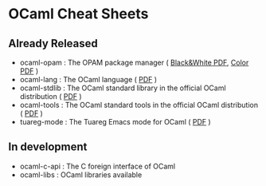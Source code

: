 # OCaml Cheat Sheets

## Already Released

* ocaml-opam : The OPAM package manager ( [Black&White PDF](https://www.ocamlpro.com/wp-content/uploads/ocaml-opam-bw.pdf), [Color PDF](https://www.ocamlpro.com/wp-content/uploads/ocaml-opam.pdf) )
* ocaml-lang : The OCaml language ( [PDF](https://www.typerex.org/files/cheatsheets/ocaml-lang.pdf) )
* ocaml-stdlib : The OCaml standard library in the official OCaml distribution ( [PDF](https://www.typerex.org/files/cheatsheets/ocaml-stdlib.pdf) )
* ocaml-tools : The OCaml standard tools in the official OCaml distribution ( [PDF](https://www.typerex.org/files/cheatsheets/ocaml-tools.pdf) )
* tuareg-mode : The Tuareg Emacs mode for OCaml ( [PDF](https://www.typerex.org/files/cheatsheets/tuareg-mode.pdf) )

## In development

* ocaml-c-api : The C foreign interface of OCaml
* ocaml-libs : OCaml libraries available
